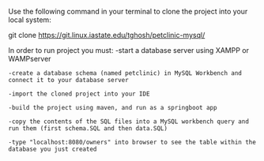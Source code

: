 Use the following command in your terminal to clone the project into your local system:

git clone https://git.linux.iastate.edu/tghosh/petclinic-mysql/ 

In order to run project you must:
    -start a database server using XAMPP or WAMPserver
    
    -create a database schema (named petclinic) in MySQL Workbench and connect it to your database server
    
    -import the cloned project into your IDE
    
    -build the project using maven, and run as a springboot app
    
    -copy the contents of the SQL files into a MySQL workbench query and run them (first schema.SQL and then data.SQL)
    
    -type "localhost:8080/owners" into browser to see the table within the database you just created
